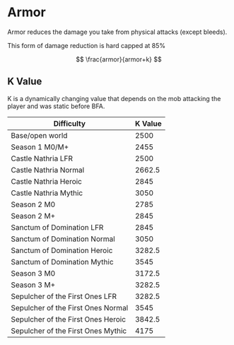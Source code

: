 # Armor
Armor reduces the damage you take from physical attacks (except bleeds).

This form of damage reduction is hard capped at 85%

$$
\frac{armor}{armor+k}
$$

## K Value

K is a dynamically changing value that depends on the mob attacking the player and was static before BFA.

| Difficulty | K Value|
| --- | --- | 
| Base/open world |  2500 | 
| Season 1 M0/M+ |  2455 | 
| Castle Nathria LFR | 2500 |
| Castle Nathria Normal | 2662.5 |
| Castle Nathria Heroic | 2845 |
| Castle Nathria Mythic | 3050 |
| Season 2 M0 | 2785 |
| Season 2 M+ | 2845 |
| Sanctum of Domination LFR | 2845 |
| Sanctum of Domination Normal | 3050 |
| Sanctum of Domination Heroic | 3282.5 |
| Sanctum of Domination Mythic | 3545 |
| Season 3 M0 | 3172.5 |
| Season 3 M+ | 3282.5 |
| Sepulcher of the First Ones LFR | 3282.5 |
| Sepulcher of the First Ones Normal | 3545 |
| Sepulcher of the First Ones Heroic | 3842.5 |
| Sepulcher of the First Ones Mythic | 4175 |
